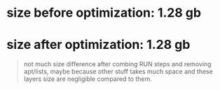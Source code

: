 # size before optimization: 1.28 gb

# size after optimization: 1.28 gb

> not much size difference after combing RUN steps and removing apt/lists,
> maybe because other stuff takes much space and these layers size are negligible compared to them.
